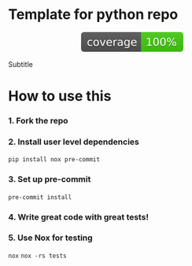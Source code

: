 # Template for python repo

<p align="center">
    <a href="./assets/coverage.svg" alt="Coverage">
        <img src="./assets/coverage.svg"/>
    </a>
</p>

Subtitle

# How to use this

### 1. Fork the repo

### 2. Install user level dependencies

`pip install nox pre-commit`

### 3. Set up pre-commit

`pre-commit install`

### 4. Write great code with great tests!

### 5. Use Nox for testing

`nox`
`nox -rs tests`
